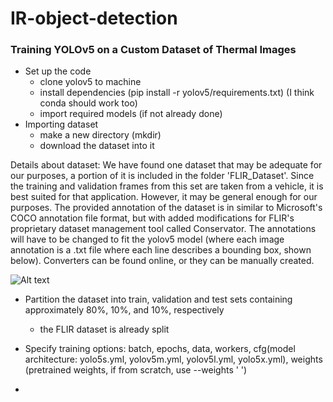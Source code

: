 # IR-object-detection

### Training YOLOv5 on a Custom Dataset of Thermal Images

* Set up the code
    * clone yolov5 to machine
    * install dependencies (pip install -r yolov5/requirements.txt) (I think conda should work too)
    * import required models (if not already done)
* Importing dataset
    * make a new directory (mkdir)
    * download the dataset into it

Details about dataset:
We have found one dataset that may be adequate for our purposes, a portion of it is included in the folder 'FLIR_Dataset'. Since the training and validation frames from this set are taken from a vehicle, it is best suited for that application. However, it may be general enough for our purposes. The provided annotation of the dataset is in similar to Microsoft's COCO annotation file format, but with added modifications for FLIR's proprietary dataset management tool called Conservator. The annotations will have to be changed to fit the yolov5 model (where each image annotation is a .txt file where each line describes a bounding box, shown below). Converters can be found online, or they can be manually created.

![Alt text](https://blog.paperspace.com/content/images/size/w1000/2021/03/image-25.png "Bounding Boxes")

* Partition the dataset into train, validation and test sets containing approximately 80%, 10%, and 10%, respectively
    * the FLIR dataset is already split

* Specify training options: batch, epochs, data, workers, cfg(model architecture: yolo5s.yml, yolov5m.yml, yolov5l.yml, yolo5x.yml), weights (pretrained weights, if from scratch, use --weights ' ')
* 
